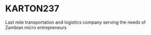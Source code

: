 # KARTON237
Last mile transportation and logistics company serving the needs of Zambian micro entrepreneurs 
